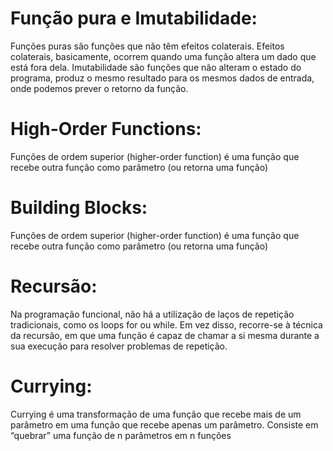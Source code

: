 # Função pura e Imutabilidade:

Funções puras são funções que não têm efeitos colaterais. Efeitos colaterais, basicamente, ocorrem quando uma função altera um dado que está fora dela. 
Imutabilidade são funções que não alteram o estado do programa, produz o mesmo resultado para os mesmos dados de entrada, onde podemos prever o retorno da função. 

# High-Order Functions:

Funções de ordem superior (higher-order function) é uma função que recebe outra função como parâmetro (ou retorna uma função)

# Building Blocks:

Funções de ordem superior (higher-order function) é uma função que recebe outra função como parâmetro (ou retorna uma função)

# Recursão:

Na programação funcional, não há a utilização de laços de repetição tradicionais, como os loops for ou while. Em vez disso, recorre-se à técnica da recursão, em que uma função é capaz de chamar a si mesma durante a sua execução para resolver problemas de repetição.

# Currying:

Currying é uma transformação de uma função que recebe mais de um parâmetro em uma função que recebe apenas um parâmetro. Consiste em “quebrar” uma função de n parâmetros em n funções
